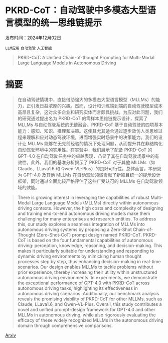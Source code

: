 # PKRD-CoT：自动驾驶中多模态大型语言模型的统一思维链提示

发布时间：2024年12月02日

`LLM应用` `自动驾驶` `人工智能`

> PKRD-CoT: A Unified Chain-of-thought Prompting for Multi-Modal Large Language Models in Autonomous Driving

# 摘要

> 在自动驾驶情境中，直接借助强大的多模态大型语言模型（MLLMs）的能力，正引发日益浓厚的兴趣。然而，设计和训练端到端的自动驾驶模型成本高昂且复杂，这对众多企业和研究实体而言颇具挑战。为应对此问题，我们的研究通过提出名为 PKRD-CoT 的零样本思维链提示设计，探索了 MLLMs 与自动驾驶系统的无缝融合。PKRD-CoT 基于自动驾驶的四项基本能力：感知、知识、推理和决策。这使其尤其适合通过逐步效仿人类思维过程来理解和应对动态驾驶环境，进而增强实时场景中的决策能力。我们的设计让 MLLMs 能够在无先前经验的情况下处理问题，从而提升其在非结构化自动驾驶环境中的实用性。在实验中，我们展示了配备 PKRD-CoT 的 GPT-4.0 在自动驾驶任务中的卓越表现，凸显了其在自动驾驶场景中的有效性。此外，我们的基准分析揭示了 PKRD-CoT 对于其他 MLLMs（如 Claude、LLava1.6 和 Qwen-VL-Plus）的良好可行性。总体而言，本研究为 GPT-4.0 及其他 MLLMs 在自动驾驶领域贡献了新颖且统一的提示设计框架，同时通过全面比较严格评估了这些广受认可的 MLLMs 在自动驾驶领域的效能。

> There is growing interest in leveraging the capabilities of robust Multi-Modal Large Language Models (MLLMs) directly within autonomous driving contexts. However, the high costs and complexity of designing and training end-to-end autonomous driving models make them challenging for many enterprises and research entities. To address this, our study explores a seamless integration of MLLMs into autonomous driving systems by proposing a Zero-Shot Chain-of-Thought (Zero-Shot-CoT) prompt design named PKRD-CoT. PKRD-CoT is based on the four fundamental capabilities of autonomous driving: perception, knowledge, reasoning, and decision-making. This makes it particularly suitable for understanding and responding to dynamic driving environments by mimicking human thought processes step by step, thus enhancing decision-making in real-time scenarios. Our design enables MLLMs to tackle problems without prior experience, thereby increasing their utility within unstructured autonomous driving environments. In experiments, we demonstrate the exceptional performance of GPT-4.0 with PKRD-CoT across autonomous driving tasks, highlighting its effectiveness in autonomous driving scenarios. Additionally, our benchmark analysis reveals the promising viability of PKRD-CoT for other MLLMs, such as Claude, LLava1.6, and Qwen-VL-Plus. Overall, this study contributes a novel and unified prompt-design framework for GPT-4.0 and other MLLMs in autonomous driving, while also rigorously evaluating the efficacy of these widely recognized MLLMs in the autonomous driving domain through comprehensive comparisons.

[Arxiv](https://arxiv.org/abs/2412.02025)